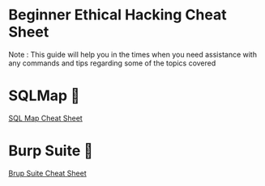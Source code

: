 # Beginner Ethical Hacking Cheat Sheet

Note : This guide will help you in the times when you need assistance with any commands and tips regarding some of the topics covered


# SQLMap 💉

[SQL Map Cheat Sheet](SQLmap-Cheatsheet.md)

# Burp Suite 🥴

[Brup Suite Cheat Sheet](Brup-CheatSheet.md)
